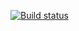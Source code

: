[![Build status](https://ci.appveyor.com/api/projects/status/ds3he7j6b0pyf4ia/branch/main?svg=true)](https://ci.appveyor.com/project/Sapogoha/ahj-1-cd/branch/main)
